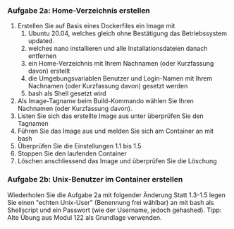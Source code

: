 ### Aufgabe 2a: Home-Verzeichnis erstellen
1. Erstellen Sie auf Basis eines Dockerfiles ein Image mit 
   1. Ubuntu 20.04, welches gleich ohne Bestätigung das Betriebssystem updated.
   2. welches nano installieren und alle Installationsdateien danach entfernen
   3. ein Home-Verzeichnis mit Ihrem Nachnamen (oder Kurzfassung davon) erstellt
   4. die Umgebungsvariablen Benutzer und Login-Namen mit Ihrem Nachnamen (oder Kurzfassung davon) gesetzt werden
   5. bash als Shell gesetzt wird
2. Als Image-Tagname beim Build-Kommando wählen Sie Ihren Nachnamen (oder Kurzfassung davon).
3. Listen Sie sich das erstellte Image aus unter überprüfen Sie den Tagnamen
4. Führen Sie das Image aus und melden Sie sich am Container an mit bash 
5. Überprüfen Sie die Einstellungen 1.1 bis 1.5
6. Stoppen Sie den laufenden Container
7. Löschen anschliessend das Image und überprüfen Sie die Löschung 

### Aufgabe 2b: Unix-Benutzer im Container erstellen
Wiederholen Sie die Aufgabe 2a mit folgender Änderung
Statt 1.3-1.5 legen Sie einen "echten Unix-User" (Benennung frei wählbar) an mit 
bash als Shellscript und ein Passwort (wie der Username, jedoch gehashed). Tipp: Alte
Übung aus Modul 122 als Grundlage verwenden.
